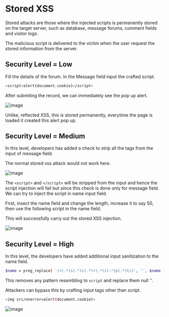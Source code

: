 # Stored XSS

Stored attacks are those where the injected scripts is permanently stored on the target server, such as database, message forums, comment fields and 
visitor logs.

The malicious script is delivered to the victim when the user request the stored information from the server.


## Security Level = Low

Fill the details of the forum. In the Message field input the crafted script.

```bash
<script>alert(document.cookie)</script>
```

After submiting the record, we can immediately see the pop up alert.

![image](https://github.com/user-attachments/assets/e3aa966f-5208-4c32-bb3d-da6e0c01fd29)

Unlike, reflected XSS, this is stored permanently, everytime the page is loaded it created this alert pop up.

## Security Level = Medium

In this level, developers has added a check to strip all the tags from the input of message field.

The normal stored xss attack would not work here.

![image](https://github.com/user-attachments/assets/9777c15b-24d3-4d54-a86a-ded1df6a0086)

The `<script>` and `</script>` will be stripped from the input and hence the script injection will fail but since this check is done only for
message field. We can try to inject the script in name input field.

First, insect the name field and change the length, increase it to say 50, then use the following script in the name field.

This will successfully carry out the stored XSS injection.

![image](https://github.com/user-attachments/assets/7ecb7989-23c3-49b1-81fe-f8dffbbbda18)

## Security Level = High

In this level, the developers have added additional input sanitization to the name field. 

```bash
$name = preg_replace( '/<(.*)s(.*)c(.*)r(.*)i(.*)p(.*)t/i', '', $name );
```
This removes any pattern resembling to `script` and replace them null ''.

Attackers can bypass this by crafting input tags other than script.

```bash
<img src/onerror=alert(document.cookie)>
```

![image](https://github.com/user-attachments/assets/29a37cac-0f5a-4a07-8c08-387b66b5a966)
